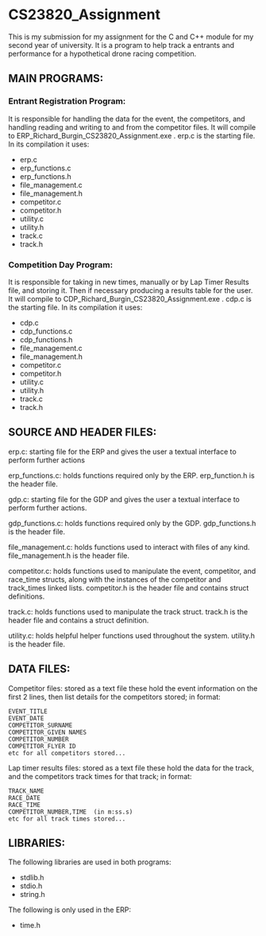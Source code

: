 # CS23820_Assignment

This is my submission for my assignment for the C and C++ module for my second year of university. It is a program to help track a entrants and performance for a hypothetical drone racing competition.

## MAIN PROGRAMS:
### Entrant Registration Program:
It is responsible for handling the data for the event, the competitors, and handling reading and writing to and from the competitor files. It will compile to ERP_Richard_Burgin_CS23820_Assignment.exe . erp.c is the starting file.
In its compilation it uses:
- erp.c
- erp_functions.c
- erp_functions.h
- file_management.c
- file_management.h
- competitor.c
- competitor.h
- utility.c
- utility.h
- track.c
- track.h

### Competition Day Program:
It is responsible for taking in new times, manually or by Lap Timer Results file, and storing it. Then if necessary producing a results table for the user. It will compile to CDP_Richard_Burgin_CS23820_Assignment.exe . cdp.c is the starting file.
In its compilation it uses:
- cdp.c
- cdp_functions.c
- cdp_functions.h
- file_management.c
- file_management.h
- competitor.c
- competitor.h
- utility.c
- utility.h
- track.c
- track.h


## SOURCE AND HEADER FILES:

erp.c: starting file for the ERP and gives the user a textual interface to perform further actions

erp_functions.c: holds functions required only by the ERP.
    erp_function.h is the header file.

gdp.c: starting file for the GDP and gives the user a textual interface to perform further actions.

gdp_functions.c: holds functions required only by the GDP.
    gdp_functions.h is the header file.

file_management.c: holds functions used to interact with files of any kind.
    file_management.h is the header file.

competitor.c: holds functions used to manipulate the event, competitor, and race_time structs, along with the
    instances of the competitor and track_times linked lists.
    competitor.h is the header file and contains struct definitions.

track.c: holds functions used to manipulate the track struct.
    track.h is the header file and contains a struct definition.

utility.c: holds helpful helper functions used throughout the system.
    utility.h is the header file.


## DATA FILES:

Competitor files: stored as a text file these hold the event information on the first 2 lines, then list details for the competitors stored; in format:
```
EVENT_TITLE
EVENT_DATE
COMPETITOR_SURNAME
COMPETITOR_GIVEN NAMES
COMPETITOR_NUMBER
COMPETITOR_FLYER ID
etc for all competitors stored...
```


Lap timer results files: stored as a text file these hold the data for the track, and the competitors track times for that track; in format:
```
TRACK_NAME
RACE_DATE
RACE_TIME
COMPETITOR_NUMBER,TIME  (in m:ss.s)
etc for all track times stored...
```


## LIBRARIES:
The following libraries are used in both programs:
- stdlib.h
- stdio.h
- string.h

The following is only used in the ERP:
- time.h
